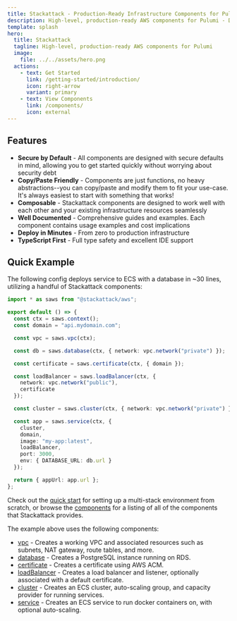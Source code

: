 ```yaml
---
title: Stackattack - Production-Ready Infrastructure Components for Pulumi
description: High-level, production-ready AWS components for Pulumi - Deploy secure, scalable applications with minimal code
template: splash
hero:
  title: Stackattack
  tagline: High-level, production-ready AWS components for Pulumi
  image:
    file: ../../assets/hero.png
  actions:
    - text: Get Started
      link: /getting-started/introduction/
      icon: right-arrow
      variant: primary
    - text: View Components
      link: /components/
      icon: external
---
```


## Features

- **Secure by Default** - All components are designed with secure defaults in mind, allowing you to get started quickly without worrying about security debt
- **Copy/Paste Friendly** - Components are just functions, no heavy abstractions--you can copy/paste and modify them to fit your use-case. It's always easiest to start with something that works!
- **Composable** - Stackattack components are designed to work well with each other and your existing infrastructure resources seamlessly
- **Well Documented** - Comprehensive guides and examples. Each component contains usage examples and cost implications
- **Deploy in Minutes** - From zero to production infrastructure
- **TypeScript First** - Full type safety and excellent IDE support

## Quick Example

The following config deploys service to ECS with a database in ~30 lines, utilizing a handful of Stackattack components:

```typescript
import * as saws from "@stackattack/aws";

export default () => {
  const ctx = saws.context();
  const domain = "api.mydomain.com";

  const vpc = saws.vpc(ctx);

  const db = saws.database(ctx, { network: vpc.network("private") });

  const certificate = saws.certificate(ctx, { domain });

  const loadBalancer = saws.loadBalancer(ctx, {
    network: vpc.network("public"),
    certificate
  });

  const cluster = saws.cluster(ctx, { network: vpc.network("private") });

  const app = saws.service(ctx, {
    cluster,
    domain,
    image: "my-app:latest",
    loadBalancer,
    port: 3000,
    env: { DATABASE_URL: db.url }
  });

  return { appUrl: app.url };
};
```

Check out the [quick start](/getting-started/quick-start/) for setting up a multi-stack environment from scratch, or browse the [components](/components/) for a listing of all of the components that Stackattack provides.

The example above uses the following components:
- [vpc](/components/vpc/) - Creates a working VPC and associated resources such as subnets, NAT gateway, route tables, and more.
- [database](/components/database/) - Creates a PostgreSQL instance running on RDS.
- [certificate](/components/certificate/) - Creates a certificate using AWS ACM.
- [loadBalancer](/components/load-balancer/) - Creates a load balancer and listener, optionally associated with a default certificate.
- [cluster](/components/cluster/) - Creates an ECS cluster, auto-scaling group, and capacity provider for running services.
- [service](/components/service/) - Creates an ECS service to run docker containers on, with optional auto-scaling.
